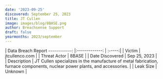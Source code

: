 ```yaml
---
date: '2023-09-25'
discovered: September 25, 2023
title: JT Cullen
image: images/blog/8BASE.png
author: Breachsense Support
draft: false
yearmonths: 2023/september
---
```



| Data Breach Report
------------:     |:-------------:    | :-----:|
| Victim      | jtcullenco.com      | 
| Threat Actor      | 8BASE      | 
| Date Discovered      | Sep 25, 2023      | 
| Description      | JT Cullen specializes in the manufacture of metal fabrication, furnace components, nuclear power plants, and accessories.      | 
| Leak Size      | Unknown      | 

